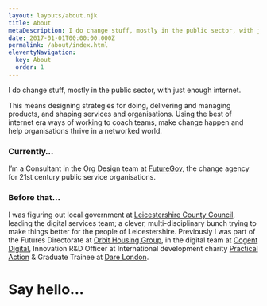 ```yaml
---
layout: layouts/about.njk
title: About
metaDescription: I do change stuff, mostly in the public sector, with just enough internet.
date: 2017-01-01T00:00:00.000Z
permalink: /about/index.html
eleventyNavigation:
  key: About
  order: 1
---
```

I do change stuff, mostly in the public sector, with just enough internet.

This means designing strategies for doing, delivering and managing products, and shaping services and organisations. Using the best of internet era ways of working to coach teams, make change happen and help organisations thrive in a networked world.

### Currently…

I’m a Consultant in the Org Design team at [FutureGov](https://www.wearefuturegov.com/), the change agency for 21st century public service organisations.

### Before that...

I was figuring out local government at [Leicestershire County Council](http://leicestershire.gov.uk/), leading the digital services team; a clever, multi-disciplinary bunch trying to make things better for the people of Leicestershire. Previously I was part of the Futures Directorate at [Orbit Housing Group](http://www.orbit.org.uk/), in the digital team at [Cogent Digital](https://www.cogent.co.uk/), Innovation R&D Officer at International development charity [Practical Action](http://practicalaction.org/) & Graduate Trainee at [Dare London](https://thisisdare.com/).

# Say hello...
